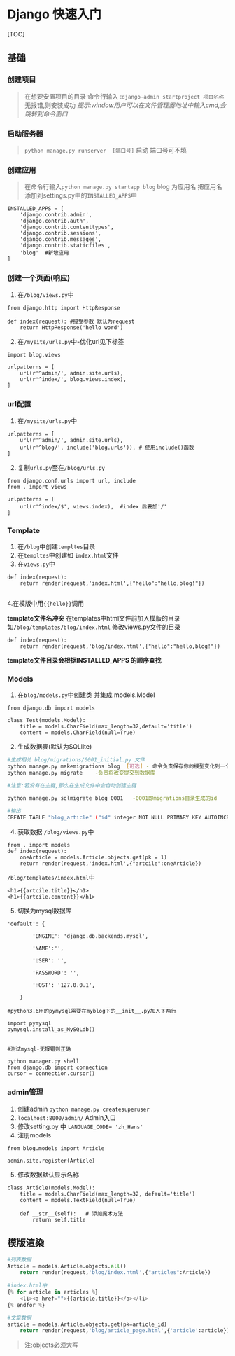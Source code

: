 # Django 快速入门
[TOC]

## 基础
### 创建项目
>在想要安置项目的目录
命令行输入 :`django-admin startproject 项目名称`
无报错,则安装成功
*提示:window用户可以在文件管理器地址中输入cmd,会跳转到命令窗口*

### 启动服务器
>`python manage.py runserver  [端口号]` 启动
>端口号可不填


### 创建应用
>在命令行输入`python manage.py startapp blog`  blog 为应用名 
>把应用名添加到settings.py中的`INSTALLED_APPS`中
```
INSTALLED_APPS = [
    'django.contrib.admin',
    'django.contrib.auth',
    'django.contrib.contenttypes',
    'django.contrib.sessions',
    'django.contrib.messages',
    'django.contrib.staticfiles',
    'blog'  #新增应用 
]
```

### 创建一个页面(响应)
1. 在`/blog/views.py`中
```
from django.http import HttpResponse

def index(request): #接受参数 默认为request
    return HttpResponse('hello word')
```

2. 在`/mysite/urls.py`中-优化url见下标签
```
import blog.views

urlpatterns = [
    url(r'^admin/', admin.site.urls),
    url(r'^index/', blog.views.index), 
]
```

### url配置
1. 在`/mysite/urls.py`中
```
urlpatterns = [
    url(r'^admin/', admin.site.urls),
    url(r'^blog/', include('blog.urls')), # 使用include()函数
]
```
2. 复制`urls.py`至在`/blog/urls.py`
```
from django.conf.urls import url, include
from . import views

urlpatterns = [
    url(r'^index/$', views.index),  #index 后要加'/'
]
```

### Template
1. 在`/blog`中创建`templtes`目录
2. 在`templtes`中创建如 `index.html`文件
3. 在`views.py`中
```
def index(request):
    return render(request,'index.html',{"hello":"hello,blog!"})
    
```
4.在模版中用`{{hello}}`调用

**template文件名冲突**
在templates中html文件前加入模版的目录
如`/blog/templates/blog/index.html`
修改views.py文件的目录
```
def index(request):
    return render(request,'blog/index.html',{"hello":"hello,blog!"})
```
**template文件目录会根据INSTALLED_APPS 的顺序查找**


### Models 
1. 在`blog/models.py`中创建类 并集成 models.Model

```
from django.db import models

class Test(models.Model):
    title = models.CharField(max_length=32,default='title')
    content = models.CharField(null=True)
```
2. 生成数据表(默认为SQLlite)

```bash
#生成相关 blog/migrations/0001_initial.py 文件
python manage.py makemigrations blog  [可选] - 命令负责保存你的模型变化到一个迁移文件 
python manage.py migrate	-负责将改变提交到数据库

#注意:若没有在主键,那么在生成文件中会自动创建主键

python manage.py sqlmigrate blog 0001   -0001即migrations目录生成的id

#输出
CREATE TABLE "blog_article" ("id" integer NOT NULL PRIMARY KEY AUTOINCREMENT, "title" varchar(32) NOT NULL, "content" text NULL);


```
4. 获取数据 
`/blog/views.py`中
```
from . import models
def index(request):
    oneArticle = models.Article.objects.get(pk = 1)
    return render(request,'index.html',{"artcile":oneArticle})

```
`/blog/templates/index.html`中
```
<h1>{{artcile.title}}</h1>
<h1>{{artcile.content}}</h1>
```

5. 切换为mysql数据库
```
'default': {

        'ENGINE': 'django.db.backends.mysql',

        'NAME':'',

        'USER': '',

        'PASSWORD': '',

        'HOST': '127.0.0.1',

    }

#python3.6用的pymysql需要在myblog下的__init__.py加入下两行

import pymysql
pymysql.install_as_MySQLdb()


#测试mysql-无报错则正确

python manager.py shell  
from django.db import connection  
cursor = connection.cursor()  
```

### admin管理
1. 创建admin ` python manage.py createsuperuser `
2. `localhost:8000/admin/` Admin入口
3. 修改setting.py 中 `LANGUAGE_CODE= 'zh_Hans'`
4. 注册models
```
from blog.models import Article

admin.site.register(Article)
```
5. 修改数据默认显示名称
```
class Article(models.Model):
    title = models.CharField(max_length=32, default='title')
    content = models.TextField(null=True)

    def __str__(self):   # 添加魔术方法
        return self.title
```
## 模版渲染
```python
#列表数据
Article = models.Article.objects.all()
    return render(request,'blog/index.html',{"articles":Article})
    
#index.html中
{% for article in articles %}
    <li><a href="">{{article.title}}</a></li>
{% endfor %}

#文章数据
article = models.Article.objects.get(pk=article_id)
    return render(request,'blog/article_page.html',{'article':article})
```
>注:objects必须大写
